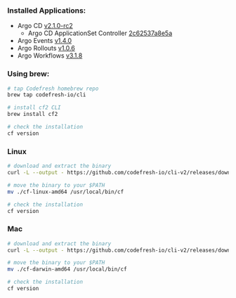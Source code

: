 ### Installed Applications:
* Argo CD [v2.1.0-rc2](https://github.com/codefresh-io/argo-cd/releases/tag/v2.1.0-rc2)
  * Argo CD ApplicationSet Controller [2c62537a8e5a](https://github.com/argoproj-labs/applicationset/commit/2c62537a8e5a3d5aecad87b843870789b74bdf89)
* Argo Events [v1.4.0](https://github.com/argoproj/argo-events/releases/tag/v1.4.0)
* Argo Rollouts [v1.0.6](https://github.com/argoproj/argo-rollouts/releases/tag/v1.0.6)
* Argo Workflows [v3.1.8](https://github.com/argoproj/argo-workflows/releases/tag/v3.1.8)

### Using brew:
```bash
# tap Codefresh homebrew repo
brew tap codefresh-io/cli

# install cf2 CLI
brew install cf2

# check the installation
cf version
```

### Linux
```bash
# download and extract the binary
curl -L --output - https://github.com/codefresh-io/cli-v2/releases/download/v0.0.92/cf-linux-amd64.tar.gz | tar zx

# move the binary to your $PATH
mv ./cf-linux-amd64 /usr/local/bin/cf

# check the installation
cf version
```

### Mac
```bash
# download and extract the binary
curl -L --output - https://github.com/codefresh-io/cli-v2/releases/download/v0.0.92/cf-darwin-amd64.tar.gz | tar zx

# move the binary to your $PATH
mv ./cf-darwin-amd64 /usr/local/bin/cf

# check the installation
cf version
```
